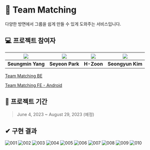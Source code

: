 # 🔖 **Team Matching**

다양한 방면에서 그룹을 쉽게 만들 수 있게 도와주는 서비스입니다.

## 💻 프로젝트 참여자

| [![](https://github.com/yjsmk0902.png?size=100)](https://github.com/yjsmk0902) | [![](https://github.com/yeon7485.png?size=100)](https://github.com/yeon7485) | [![](https://github.com/H-Zoon.png?size=100)](https://github.com/H-Zoon) | [![](https://github.com/seriokim.png?size=100)](https://github.com/seriokim) |
| :-----------------------------------------: | :--------------------------------------------: | :--------------------------------------------: | :--------------------------------------------: |
|         **Seungmin Yang**                   |         **Seyeon Park**                        |        **H-Zoon**                        |        **Seongyun Kim**                        |

[Team Matching BE](https://github.com/Potato-Miners/Team-Matching-BE)

[Team Matching FE - Android](https://github.com/Potato-Miners/Team-Matching-FE-Android)

## 📅 프로젝트 기간

> June 4, 2023 ~ August 29, 2023 (예정)


## ✔ 구현 결과
![001](https://github.com/Potato-Miners/Team-Matching-FE-Web/assets/55083958/663db1f8-8467-4e3a-9a32-c2154dcca2b0)
![002](https://github.com/Potato-Miners/Team-Matching-FE-Web/assets/55083958/443cbe2e-c103-464d-aa01-f7be080791a7)
![003](https://github.com/Potato-Miners/Team-Matching-FE-Web/assets/55083958/cd744110-53c9-45ee-bce1-372afce683a0)
![004](https://github.com/Potato-Miners/Team-Matching-FE-Web/assets/55083958/602083e8-8c85-4ed9-a11b-7b71e724e8bd)
![005](https://github.com/Potato-Miners/Team-Matching-FE-Web/assets/55083958/edae3f95-daf5-4908-b78e-552e858de191)
![006](https://github.com/Potato-Miners/Team-Matching-FE-Web/assets/55083958/b67e1ac2-6d35-4d97-b259-0ef87d081e0b)
![007](https://github.com/Potato-Miners/Team-Matching-FE-Web/assets/55083958/5a18f9d3-f891-4dad-b7d1-b285d5b93b37)
![008](https://github.com/Potato-Miners/Team-Matching-FE-Web/assets/55083958/fd4581f2-40fe-4924-9db5-dc105c2715fb)
![009](https://github.com/Potato-Miners/Team-Matching-FE-Web/assets/55083958/8d123bf6-7a74-4a64-8ea2-d1c3f6935fbe)
![010](https://github.com/Potato-Miners/Team-Matching-FE-Web/assets/55083958/a95f490e-e595-4593-867a-6711ce1856c0)
